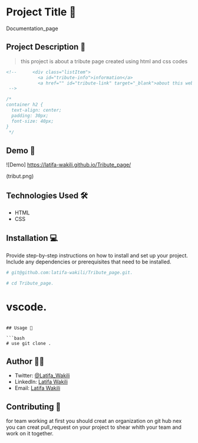 # Project Title 🚀
Documentation_page
## Project Description 📝

> this project is about a tribute page created using html and css codes

```html
<!--      <div class="listItem">
            <a id="tribute-info">information</a>
            <a href="" id="tribute-link" target="_blank">about this web_page</a>
 -->
```

```css
/* 
container h2 {
  text-align: center;
  padding: 30px;
  font-size: 40px;
}
 */
```


## Demo 📸


![Demo]
https://latifa-wakili.github.io/Tribute_page/

(tribut.png)

## Technologies Used 🛠️

- HTML
- CSS


## Installation 💻

Provide step-by-step instructions on how to install and set up your project. Include any dependencies or prerequisites that need to be installed.

```bash
# git@github.com:latifa-wakili/Tribute_page.git.
```

```bash
# cd Tribute_page.
```

# vscode.
```

## Usage 🎯

```bash
# use git clone .
```

## Author 👩‍💻
- Twitter: [@Latifa_Wakili](https://x.com/WakiliLatifa?t=wlHTh8JuyFprQsN_hZQGWQ&s=08)
- LinkedIn: [Latifa Wakili](https://www.linkedin.com/in/latifa-wakili-68423b277?utm_source=share&utm_campaign=share_via&utm_content=profile&utm_medium=android_app)
- Email: [Latifa Wakili](saavenwakili@gmail.com)

## Contributing 🤝
for team working at first you should creat an organization on git hub nex you can creat pull_request on your project to shear whith your team and work on it together.

